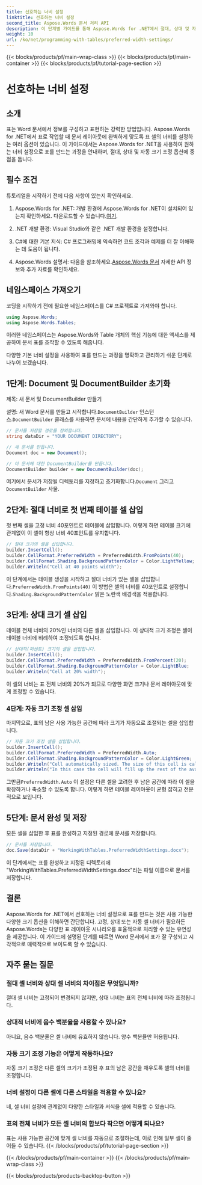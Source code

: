 ```yaml
---
title: 선호하는 너비 설정
linktitle: 선호하는 너비 설정
second_title: Aspose.Words 문서 처리 API
description: 이 단계별 가이드를 통해 Aspose.Words for .NET에서 절대, 상대 및 자동 너비 설정이 적용된 표를 만드는 방법을 알아보세요.
weight: 10
url: /ko/net/programming-with-tables/preferred-width-settings/
---
```


{{< blocks/products/pf/main-wrap-class >}}
{{< blocks/products/pf/main-container >}}
{{< blocks/products/pf/tutorial-page-section >}}

# 선호하는 너비 설정

## 소개

표는 Word 문서에서 정보를 구성하고 표현하는 강력한 방법입니다. Aspose.Words for .NET에서 표로 작업할 때 문서 레이아웃에 완벽하게 맞도록 표 셀의 너비를 설정하는 여러 옵션이 있습니다. 이 가이드에서는 Aspose.Words for .NET을 사용하여 원하는 너비 설정으로 표를 만드는 과정을 안내하며, 절대, 상대 및 자동 크기 조정 옵션에 중점을 둡니다. 

## 필수 조건

튜토리얼을 시작하기 전에 다음 사항이 있는지 확인하세요.

1.  Aspose.Words for .NET: 개발 환경에 Aspose.Words for .NET이 설치되어 있는지 확인하세요. 다운로드할 수 있습니다.[여기](https://releases.aspose.com/words/net/).

2. .NET 개발 환경: Visual Studio와 같은 .NET 개발 환경을 설정합니다.

3. C#에 대한 기본 지식: C# 프로그래밍에 익숙하면 코드 조각과 예제를 더 잘 이해하는 데 도움이 됩니다.

4.  Aspose.Words 설명서: 다음을 참조하세요.[Aspose.Words 문서](https://reference.aspose.com/words/net/) 자세한 API 정보와 추가 자료를 확인하세요.

## 네임스페이스 가져오기

코딩을 시작하기 전에 필요한 네임스페이스를 C# 프로젝트로 가져와야 합니다.

```csharp
using Aspose.Words;
using Aspose.Words.Tables;
```

이러한 네임스페이스는 Aspose.Words와 Table 개체의 핵심 기능에 대한 액세스를 제공하여 문서 표를 조작할 수 있도록 해줍니다.

다양한 기본 너비 설정을 사용하여 표를 만드는 과정을 명확하고 관리하기 쉬운 단계로 나누어 보겠습니다.

## 1단계: Document 및 DocumentBuilder 초기화

제목: 새 문서 및 DocumentBuilder 만들기

 설명: 새 Word 문서를 만들고 시작합니다.`DocumentBuilder` 인스턴스.`DocumentBuilder` 클래스를 사용하면 문서에 내용을 간단하게 추가할 수 있습니다.

```csharp
// 문서를 저장할 경로를 정의합니다.
string dataDir = "YOUR DOCUMENT DIRECTORY";

// 새 문서를 만듭니다.
Document doc = new Document();

// 이 문서에 대한 DocumentBuilder를 만듭니다.
DocumentBuilder builder = new DocumentBuilder(doc);
```

 여기에서 문서가 저장될 디렉토리를 지정하고 초기화합니다.`Document` 그리고`DocumentBuilder` 사물.

## 2단계: 절대 너비로 첫 번째 테이블 셀 삽입

첫 번째 셀을 고정 너비 40포인트로 테이블에 삽입합니다. 이렇게 하면 테이블 크기에 관계없이 이 셀이 항상 너비 40포인트를 유지합니다.

```csharp
// 절대 크기의 셀을 삽입합니다.
builder.InsertCell();
builder.CellFormat.PreferredWidth = PreferredWidth.FromPoints(40);
builder.CellFormat.Shading.BackgroundPatternColor = Color.LightYellow;
builder.Writeln("Cell at 40 points width");
```

이 단계에서는 테이블 생성을 시작하고 절대 너비가 있는 셀을 삽입합니다.`PreferredWidth.FromPoints(40)` 이 방법은 셀의 너비를 40포인트로 설정합니다.`Shading.BackgroundPatternColor` 밝은 노란색 배경색을 적용합니다.

## 3단계: 상대 크기 셀 삽입

테이블 전체 너비의 20%인 너비의 다른 셀을 삽입합니다. 이 상대적 크기 조정은 셀이 테이블 너비에 비례하여 조정되도록 합니다.

```csharp
// 상대적(퍼센트) 크기의 셀을 삽입합니다.
builder.InsertCell();
builder.CellFormat.PreferredWidth = PreferredWidth.FromPercent(20);
builder.CellFormat.Shading.BackgroundPatternColor = Color.LightBlue;
builder.Writeln("Cell at 20% width");
```

이 셀의 너비는 표 전체 너비의 20%가 되므로 다양한 화면 크기나 문서 레이아웃에 맞게 조정할 수 있습니다.

### 4단계: 자동 크기 조정 셀 삽입

마지막으로, 표의 남은 사용 가능한 공간에 따라 크기가 자동으로 조절되는 셀을 삽입합니다.

```csharp
// 자동 크기 조정 셀을 삽입합니다.
builder.InsertCell();
builder.CellFormat.PreferredWidth = PreferredWidth.Auto;
builder.CellFormat.Shading.BackgroundPatternColor = Color.LightGreen;
builder.Writeln("Cell automatically sized. The size of this cell is calculated from the table preferred width.");
builder.Writeln("In this case the cell will fill up the rest of the available space.");
```

 그만큼`PreferredWidth.Auto` 이 설정은 다른 셀을 고려한 후 남은 공간에 따라 이 셀을 확장하거나 축소할 수 있도록 합니다. 이렇게 하면 테이블 레이아웃이 균형 잡히고 전문적으로 보입니다.

## 5단계: 문서 완성 및 저장

모든 셀을 삽입한 후 표를 완성하고 지정된 경로에 문서를 저장합니다.

```csharp
// 문서를 저장합니다.
doc.Save(dataDir + "WorkingWithTables.PreferredWidthSettings.docx");
```

이 단계에서는 표를 완성하고 지정된 디렉토리에 "WorkingWithTables.PreferredWidthSettings.docx"라는 파일 이름으로 문서를 저장합니다.

## 결론

Aspose.Words for .NET에서 선호하는 너비 설정으로 표를 만드는 것은 사용 가능한 다양한 크기 옵션을 이해하면 간단합니다. 고정, 상대 또는 자동 셀 너비가 필요하든 Aspose.Words는 다양한 표 레이아웃 시나리오를 효율적으로 처리할 수 있는 유연성을 제공합니다. 이 가이드에 설명된 단계를 따르면 Word 문서에서 표가 잘 구성되고 시각적으로 매력적으로 보이도록 할 수 있습니다.

## 자주 묻는 질문

### 절대 셀 너비와 상대 셀 너비의 차이점은 무엇입니까?
절대 셀 너비는 고정되어 변경되지 않지만, 상대 너비는 표의 전체 너비에 따라 조정됩니다.

### 상대적 너비에 음수 백분율을 사용할 수 있나요?
아니요, 음수 백분율은 셀 너비에 유효하지 않습니다. 양수 백분율만 허용됩니다.

### 자동 크기 조정 기능은 어떻게 작동하나요?
자동 크기 조정은 다른 셀의 크기가 조정된 후 표의 남은 공간을 채우도록 셀의 너비를 조정합니다.

### 너비 설정이 다른 셀에 다른 스타일을 적용할 수 있나요?
네, 셀 너비 설정에 관계없이 다양한 스타일과 서식을 셀에 적용할 수 있습니다.

### 표의 전체 너비가 모든 셀 너비의 합보다 작으면 어떻게 되나요?
표는 사용 가능한 공간에 맞게 셀 너비를 자동으로 조절하는데, 이로 인해 일부 셀이 줄어들 수 있습니다.
{{< /blocks/products/pf/tutorial-page-section >}}

{{< /blocks/products/pf/main-container >}}
{{< /blocks/products/pf/main-wrap-class >}}

{{< blocks/products/products-backtop-button >}}
